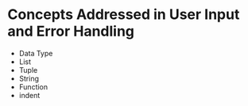 # Concepts Addressed in User Input and Error Handling
* Data Type
* List
* Tuple 
* String 
* Function
* indent
